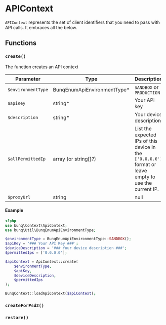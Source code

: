 # APIContext

`APIContext` represents the set of client identifiers that you need to pass with API calls. It embraces all the below.

## Functions

### `create()`

The function creates an API context 

| Parameter  | Type | Description | 
| ------------- | ------------- | ------------- |
| `$environmentType` | BunqEnumApiEnvironmentType* | `SANDBOX` or `PRODUCTION` |
| `$apiKey` | string* | Your API key |
| `$description` | string* | Your device description |
| `$allPermittedIp` | array (or string[]?) | List the expected IPs of this device in the `['0.0.0.0']` format or leave empty to use the current IP. |
| `$proxyUrl` | string|null | Add a proxy URL or ignore it.|

#### Example

```php
<?php
use bunq\Context\ApiContext;
use bunq\Util\BunqEnumApiEnvironmentType;

$environmentType = BunqEnumApiEnvironmentType::SANDBOX();
$apiKey = '### Your API Key ###';
$deviceDescription = '### Your device description ###';
$permittedIps = ['0.0.0.0'];

$apiContext = ApiContext::create(
    $environmentType,
    $apiKey,
    $deviceDescription,
    $permittedIps
);

BunqContext::loadApiContext($apiContext);
```

### `createForPsd2()`

### `restore()`
